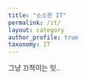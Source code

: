 ```yaml
---
title: "소소한 IT"
permalink: /it/
layout: category
author_profile: true
taxonomy: IT
---
```


그냥 끄적이는 잇..